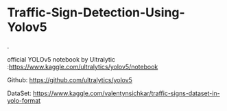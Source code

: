 # Traffic-Sign-Detection-Using-Yolov5
 .
 
 official YOLOv5 notebook by Ultralytic :https://www.kaggle.com/ultralytics/yolov5/notebook
 
 Github: https://github.com/ultralytics/yolov5
 
 DataSet: https://www.kaggle.com/valentynsichkar/traffic-signs-dataset-in-yolo-format

